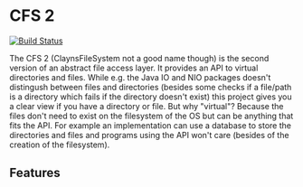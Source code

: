 # CFS 2
[![Build Status](https://travis-ci.org/Clayn/cfs2.svg?branch=development)](https://travis-ci.org/Clayn/cfs2)

The CFS 2 (ClaynsFileSystem not a good name though) is the second version of  an abstract file access layer. 
It provides an API to virtual directories and files. While e.g. the Java IO and NIO packages doesn't distingush between files and directories (besides some checks if a file/path is a directory which fails if the directory doesn't exist) this project gives you a clear view if you have a directory or file. But why "virtual"? Because the files don't need to exist on the filesystem of the OS but can be anything that fits the API. For example an implementation can use a database to store the directories and files and programs using the API won't care (besides of the creation of the filesystem).

## Features


<!--stackedit_data:
eyJoaXN0b3J5IjpbMzEyMDAzOTA1LDE4ODMzNzk2MjldfQ==
-->